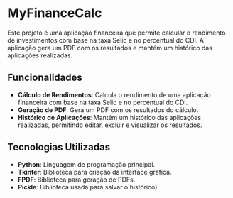 # MyFinanceCalc

Este projeto é uma aplicação financeira que permite calcular o rendimento de investimentos com base na taxa Selic e no percentual do CDI. A aplicação gera um PDF com os resultados e mantém um histórico das aplicações realizadas.

## Funcionalidades

- **Cálculo de Rendimentos**: Calcula o rendimento de uma aplicação financeira com base na taxa Selic e no percentual do CDI.
- **Geração de PDF**: Gera um PDF com os resultados do cálculo.
- **Histórico de Aplicações**: Mantém um histórico das aplicações realizadas, permitindo editar, excluir e visualizar os resultados.

## Tecnologias Utilizadas

- **Python**: Linguagem de programação principal.
- **Tkinter**: Biblioteca para criação da interface gráfica.
- **FPDF**: Biblioteca para geração de PDFs.
- **Pickle**: Biblioteca usada para salvar o histórico).

